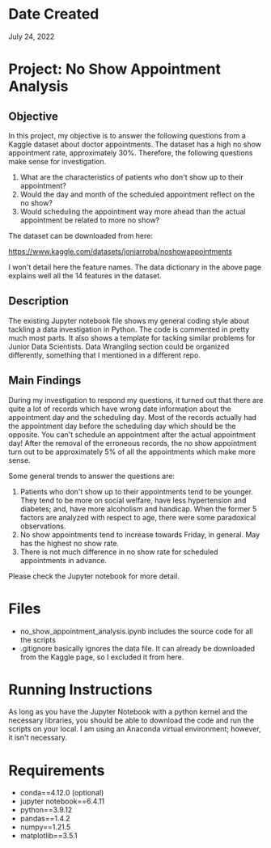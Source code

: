 # Date Created

July 24, 2022

# Project: No Show Appointment Analysis

## Objective

In this project, my objective is to answer the following questions from a Kaggle dataset about doctor appointments. The dataset has a high no show appointment rate, approximately 30%. Therefore, the following questions make sense for investigation.

  1. What are the characteristics of patients who don't show up to their appointment?
  2. Would the day and month of the scheduled appointment reflect on the no show?
  3. Would scheduling the appointment way more ahead than the actual appointment be related to more no show?

The dataset can be downloaded from here:

https://www.kaggle.com/datasets/joniarroba/noshowappointments

I won't detail here the feature names. The data dictionary in the above page explains well all the 14 features in the dataset.

## Description

The existing Jupyter notebook file shows my general coding style about tackling a data investigation in Python. The code is commented in pretty much most parts. It also shows a template for tacking similar problems for Junior Data Scientists. Data Wrangling section could be organized differently, something that I mentioned in a different repo.

## Main Findings

During my investigation to respond my questions, it turned out that there are quite a lot of records which have wrong date information about the appointment day and the scheduling day. Most of the records actually had the appointment day before the scheduling day which should be the opposite. You can't schedule an appointment after the actual appointment day! After the removal of the erroneous records, the no show appointment turn out to be approximately 5% of all the appointments which make more sense.

Some general trends to answer the questions are:

  1. Patients who don't show up to their appointments tend to be younger. They tend to be more on social welfare, have less hypertension and diabetes; and, have more alcoholism and handicap. When the former 5 factors are analyzed with respect to age, there were some paradoxical observations.
  2. No show appointments tend to increase towards Friday, in general. May has the highest no show rate.
  3. There is not much difference in no show rate for scheduled appointments in advance.

Please check the Jupyter notebook for more detail.

# Files

  - no_show_appointment_analysis.ipynb includes the source code for all the scripts
  - .gitignore basically ignores the data file. It can already be downloaded from the Kaggle page, so I excluded it from here.

# Running Instructions

As long as you have the Jupyter Notebook with a python kernel and the necessary libraries, you should be able to download the code and run the scripts on your local. I am using an Anaconda virtual environment; however, it isn't necessary.

# Requirements
  - conda==4.12.0 (optional)
  - jupyter notebook==6.4.11
  - python==3.9.12
  - pandas==1.4.2
  - numpy==1.21.5
  - matplotlib==3.5.1
